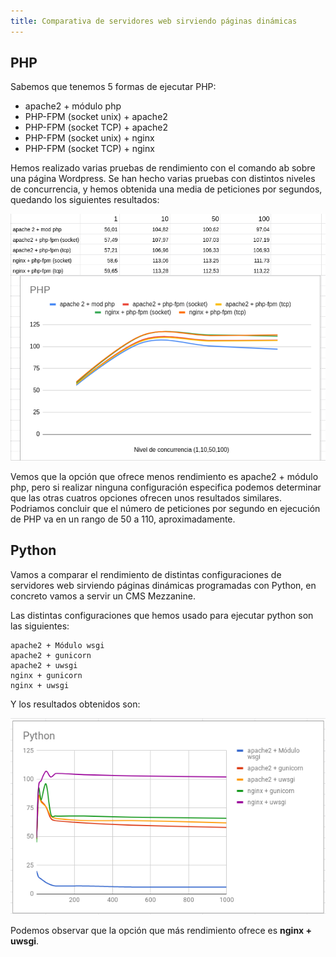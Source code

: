```yaml
---
title: Comparativa de servidores web sirviendo páginas dinámicas
---
```


## PHP

Sabemos que tenemos 5 formas de ejecutar PHP:

* apache2 + módulo php
* PHP-FPM (socket unix) + apache2
* PHP-FPM (socket TCP) + apache2
* PHP-FPM (socket unix) + nginx
* PHP-FPM (socket TCP) + nginx

Hemos realizado varias pruebas de rendimiento con el comando ab sobre una página Wordpress. Se han hecho varias pruebas con distintos niveles de concurrencia, y hemos obtenida una media de peticiones por segundos, quedando los siguientes resultados:

![dinamica](img/dinamica.png)

Vemos que la opción que ofrece menos rendimiento es apache2 + módulo php, pero si realizar ninguna configuración especifica podemos determinar que las otras cuatros opciones ofrecen unos resultados similares. Podriamos concluir que el número de peticiones por segundo en ejecución de PHP va en un rango de 50 a 110, aproximadamente.

## Python

Vamos a comparar el rendimiento de distintas configuraciones de servidores web sirviendo páginas dinámicas programadas con Python, en concreto vamos a servir un CMS Mezzanine.

Las distintas configuraciones que hemos usado para ejecutar python son las siguientes:

    apache2 + Módulo wsgi
    apache2 + gunicorn
    apache2 + uwsgi
    nginx + gunicorn
    nginx + uwsgi

Y los resultados obtenidos son:

![python](img/python.png)

Podemos observar que la opción que más rendimiento ofrece es **nginx + uwsgi**.